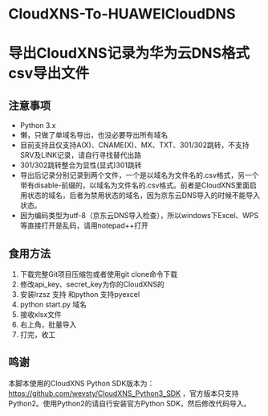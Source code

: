 # CloudXNS-To-HUAWEICloudDNS
# 导出CloudXNS记录为华为云DNS格式csv导出文件

## 注意事项
* Python 3.x
* 懒，只做了单域名导出，也没必要导出所有域名
* 目前支持且仅支持A(X)、CNAME(X)、MX、TXT、301/302跳转，不支持SRV及LINK记录，请自行寻找替代出路
* 301/302跳转整合为显性(显式)301跳转
* 导出后记录分别记录到两个文件，一个是以域名为文件名的.csv格式，另一个带有disable-前缀的，以域名为文件名的.csv格式。前者是CloudXNS里面启用状态的域名，后者为禁用状态的域名，因为京东云DNS导入的时候不能导入状态。
* 因为编码类型为utf-8（京东云DNS导入检查），所以windows下Excel、WPS等直接打开是乱码，请用notepad++打开

## 食用方法
1. 下载完整Git项目压缩包或者使用git clone命令下载
2. 修改api_key、secret_key为你的CloudXNS的
3. 安装lrzsz 支持 和python 支持pyexcel
4. python start.py 域名
5. 接收xlsx文件
6. 右上角，批量导入
7. 打完，收工

## 鸣谢
本脚本使用的CloudXNS Python SDK版本为：https://github.com/wevsty/CloudXNS_Python3_SDK ，官方版本只支持Python2。使用Python2的请自行安装官方Python SDK，然后修改代码导入。
